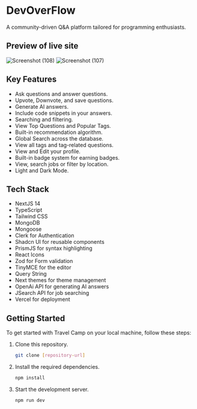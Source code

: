# DevOverFlow

<p>A community-driven Q&A platform tailored for programming enthusiasts.</p>

## Preview of live site
![Screenshot (108)](https://github.com/sougata-github/DevOverFlow/assets/102734212/fc74b604-2233-469c-a855-e066c56c0ea1)
![Screenshot (107)](https://github.com/sougata-github/DevOverFlow/assets/102734212/deeae3f6-5c1a-4a2c-b566-ecc2d1aec265)



## Key Features

- Ask questions and answer questions.
- Upvote, Downvote, and save questions.
- Generate AI answers.
- Include code snippets in your answers.
- Searching and filtering.
- View Top Questions and Popular Tags.
- Built-in recommendation algorithm.
- Global Search across the database.
- View all tags and tag-related questions.
- View and Edit your profile.
- Built-in badge system for earning badges.
- View, search jobs or filter by location.
- Light and Dark Mode.

## Tech Stack

- NextJS 14
- TypeScript
- Tailwind CSS
- MongoDB
- Mongoose
- Clerk for Authentication
- Shadcn UI for reusable components
- PrismJS for syntax highlighting
- React Icons
- Zod for Form validation
- TinyMCE for the editor
- Query String
- Next themes for theme management
- OpenAi API for generating AI answers
- JSearch API for job searching
- Vercel for deployment

## Getting Started

To get started with Travel Camp on your local machine, follow these steps:

1. Clone this repository.

    ```bash
   git clone [repository-url]

2. Install the required dependencies.
   ```bash
   npm install
3. Start the development server.
   ```bash
   npm run dev
   
